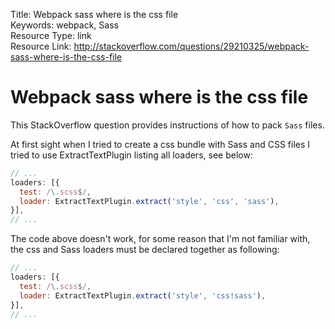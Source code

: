 Title: Webpack sass where is the css file  
Keywords: webpack, Sass  
Resource Type: link  
Resource Link: http://stackoverflow.com/questions/29210325/webpack-sass-where-is-the-css-file  

# Webpack sass where is the css file

This StackOverflow question provides instructions of how to pack `Sass` files.

At first sight when I tried to create a css bundle with Sass and CSS files I tried to use ExtractTextPlugin listing all loaders, see below:
```js
// ...
loaders: [{
  test: /\.scss$/,
  loader: ExtractTextPlugin.extract('style', 'css', 'sass'),
}],
// ...
```
The code above doesn't work, for some reason that I'm not familiar with, the css and Sass loaders must be declared together as following:
```js
// ...
loaders: [{
  test: /\.scss$/,
  loader: ExtractTextPlugin.extract('style', 'css!sass'),
}],
// ...
```
